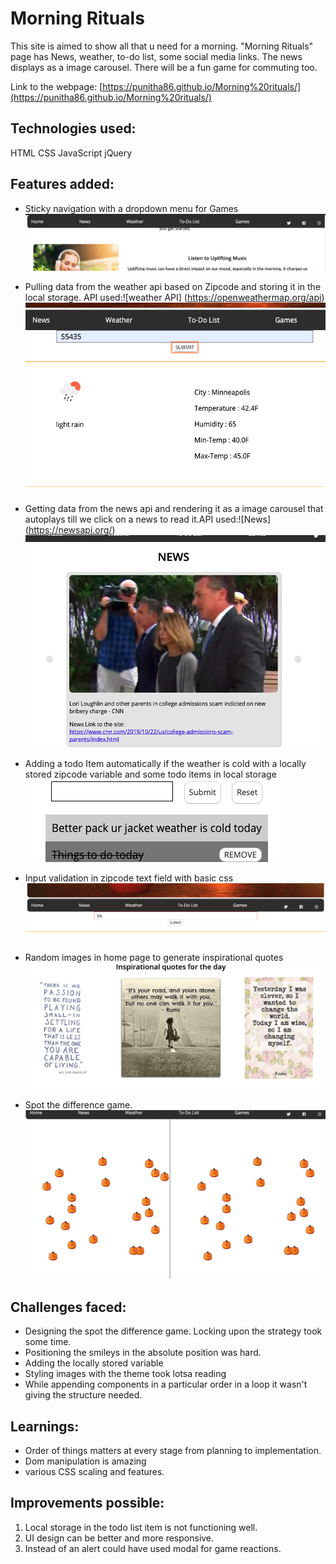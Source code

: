 # Morning Rituals
This site is aimed to show all that u need for a morning. "Morning Rituals" page has News, weather, to-do list, some social media links. The news displays as a image carousel. There will be a fun game for commuting too.

Link to the webpage: [https://punitha86.github.io/Morning%20rituals/](https://punitha86.github.io/Morning%20rituals/)

## Technologies used:
  HTML
  CSS
  JavaScript
  jQuery

## Features added:
* Sticky navigation with a dropdown menu for Games
![Sticky Navigation Bar](Markdown_images/StickyNavigation.png)

* Pulling data from the weather api based on Zipcode and storing it in the local storage. API used:![weather API] (https://openweathermap.org/api)
![todo](Markdown_images/weatherAPI.png)

* Getting data from the news api and rendering it as a image carousel that autoplays till we click on a news to read it.API used:![News] (https://newsapi.org/)
![todo](Markdown_images/newsCarousel.png)

* Adding a todo Item automatically if the weather is cold with a locally stored zipcode variable and some todo items in local storage
![todo](Markdown_images/Weather_based_todo.png)


* Input validation in zipcode text field with basic css
![red dashed zip validation](Markdown_images/BasicInputValidation.png)


* Random images in home page to generate inspirational quotes
![quotes](Markdown_images/RandomImage.png)


* Spot the difference game.
![Spot the difference game](Markdown_images/spot_the_difference.png)


## Challenges faced:
* Designing the spot the difference game. Locking upon the strategy took some time.
* Positioning the smileys in the absolute position was hard.
* Adding the locally stored variable
* Styling images with the theme took lotsa reading
* While appending components in a particular order in a loop it wasn't giving the structure needed.

## Learnings:
* Order of things matters at every stage from planning to implementation.
* Dom manipulation is amazing
* various CSS scaling and features.

## Improvements possible:
1. Local storage in the todo list item is not functioning well.
2. UI design can be better and more responsive.
3. Instead of an alert could have used modal for game reactions.

